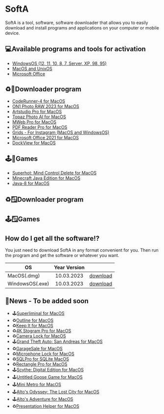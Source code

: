 # SoftA
SoftA is a tool, software, software downloader that allows you to easily download and install programs and applications on your computer or mobile device. 


## 💻Available programs and tools for activation

 - [WindowsOS (12, 11, 10, 8, 7, Server, XP, 98, 95)](https://www.microsoft.com/en-us/windows)
 - [MacOS and UnixOS](https://en.wikipedia.org/wiki/MacOS)
 - [Microsoft Office](https://en.wikipedia.org/wiki/Microsoft_Office)

## ♻️🍏Downloader program

 - [CodeRunner-4 for MacOS](https://coderunnerapp.com/)
 - [ON1 Photo RAW 2023 for MacOS](https://www.on1.com/products/photo-raw/)
 - [Artstudio Pro for MacOS](https://apps.apple.com/ru/app/artstudio-pro/id1244142051)
 - [Topaz Photo AI for MacOS](https://www.topazlabs.com/topaz-photo-ai)
 - [MWeb Pro for MacOS](https://apps.apple.com/us/app/mweb-pro/id1403919533?mt=12)
 - [PDF Reader Pro for MacOS](https://www.pdfreaderpro.com/)
 - [Grids - For Instagram (MacOS and WindowsOS)](https://gridsapp.net/)
 - [Microsoft Office 2021 for MacOS](https://en.wikipedia.org/wiki/Microsoft_Office)
 - [DockView for MacOS](https://noteifyapp.com/dockview/)

## 🕹🍏Games

- [Superhot: Mind Control Delete for MacOS](https://store.steampowered.com/app/690040/SUPERHOT_MIND_CONTROL_DELETE/)
- [Minecraft Java Edition for MacOS](https://www.minecraft.net/)
- [Java-8 for MacOS](https://www.java.com/)


## ♻️🪟Downloader program
## 🕹🪟Games

## How do I get all the software⁉️
You just need to download SoftA in any format convenient for you. Then run the program and get the software or whatever you want.

| OS      | Year Version               |  |
| ------------- |:------------------:| -----:|
| MacOS(.dmg)     | 10.03.2023    | [download](https://disk.yandex.ru/d/EM8klS-aqjB6rw) |
| WindowsOS(.exe)    | 10.03.2023 |   [download](https://disk.yandex.ru/d/Aw7BfpGjLKI3hw) |

## 📢News - To be added soon

- 🕹[Superliminal for MacOS](https://store.steampowered.com/app/1049410/Superliminal/)
- ♻️[Outline for MacOS]()
- ♻️[Keep It for MacOS](https://apps.apple.com/app/keep-it/id1272768911?mt=12)
- ♻️[4K Stogram Pro for MacOS]()
- ♻️[Camera Lock for MacOS](https://apps.apple.com/app/camera-lock/id860572216?mt=12)
- 🕹[Grand Theft Auto: San Andreas for MacOS](https://apps.apple.com/ua/app/grand-theft-auto-san-andreas/id763692274?l)
- ♻️[GarageSale for MacOS](https://www.iwascoding.com/GarageSale/index.html)
- ♻️[Microphone Lock for MacOS]()
- ♻️[SQLPro for SQLite MacOS](https://www.sqlitepro.com/)
- ♻️[Rectangle Pro for MacOS](https://rectangleapp.com/pro)
- 🕹[Scythe: Digital Edition for MacOS](https://store.steampowered.com/app/718560/Scythe_Digital_Edition/)
- 🕹[Untitled Goose Game for MacOS](https://store.steampowered.com/app/837470/Untitled_Goose_Game/)
- 🕹[Mini Metro for MacOS](https://store.steampowered.com/app/287980/Mini_Metro/)
- 🕹[Alto's Odyssey: The Lost City for MacOS](https://apps.apple.com/us/app/altos-odyssey-remastered/id1538650027)
- 🕹[Alto's Adventure for MacOS](https://apps.apple.com/app/altos-adventure/id950812012)
- ♻️[Presentation Helper for MacOS](https://apps.apple.com/us/app/presentation-helper/id1539261720?mt=12)
